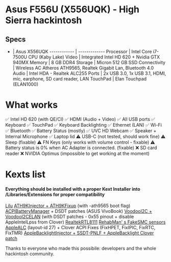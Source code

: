 # Asus F556U (X556UQK) - High Sierra hackintosh 

## Specs

- | Asus X556UQK
------------ | -------------
Processor |	Intel Core i7-7500U CPU (Kaby Lake)
Video |	Integrated Intel HD 620 + Nvidia GTX 940MX
Memory |	8 GB DDR4
Storage |	Micron 512 GB SSD
Connectivity |	Wireless AC Atheros ATH9565, Realtek Gigabit Lan, Bluetooth 4.0
Audio | Intel HDA - Realtek ALC255
Ports | 2x USB 3.0, 1x USB 3.1, HDMI, mic, earphone, SD card reader, LAN
TouchPad | Elan Touchpad (ELAN1000)

# What works
  
✅ Intel HD 620 (with QE/CI)
✅ HDMI (Audio + Video)
✅ All USB ports
✅ Keyboard
✅ TouchPad
✅ Keyboard Backlighting
✅ Ethernet (LAN)
✅ Wi-Fi
✅ Bluetooth
✅ Battery Status (mostly)
✅ UVC HD Webcam
✅ Speaker + Internal Microphone
✅ Laptop lid
⚠️ USB-C (not tested, should work fine)
⚠️ Sleep (fixable)
⚠️ FN Keys (only works with volume control - fixable)
⚠️ Battery status is 0% when AC Adapter is connected. (fixable)
❌ SD card reader
❌ NVIDIA Optimus (impossible to get working at the moment)

# Kexts list
#### Everything should be installed with a proper Kext Installer into /Libraries/Extensions for proper compatibility
[Lilu](https://github.com/acidanthera/Lilu)
[ATH9KInjector + ATH9KFixup](https://github.com/black-dragon74/ATH9KFixup) (with -ath9565 boot flag)
[ACPIBatteryManager](https://bitbucket.org/RehabMan/os-x-acpi-battery-driver/downloads/) + DSDT patches (ASUS VivoBook)
[VoodooI2C + VoodooI2CELAN](https://github.com/alexandred/VoodooI2C) (with DSDT patches - 0x55 pinout + disable AppleIntelLpss from Clover)
[RealtekRTL8111](https://github.com/Mieze/RTL8111_driver_for_OS_X)
[RehabMan' s FakeSMC sensors](https://bitbucket.org/RehabMan/os-x-fakesmc-kozlek/downloads/)
[AppleALC](https://github.com/acidanthera/AppleALC) (layout-id 27) + Clover ACPI Fixes (FixHPET, FixIPIC, FixRTC, FixTMR)
[AppleBacklightInjector + SSDT-PNLF + AppleBacklight Clover patch](https://www.tonymacx86.com/threads/guide-laptop-backlight-control-using-applebacklightinjector-kext.218222/)

Thanks to everyone who made this possibile: developers and the whole hackintosh community.